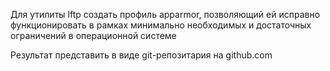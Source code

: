 Для утилиты lftp создать профиль apparmor, позволяющий ей исправно
 функционировать в рамках минимально необходимых и достаточных ограничений
 в операционной системе

 Результат представить в виде git-репозитария на github.com
